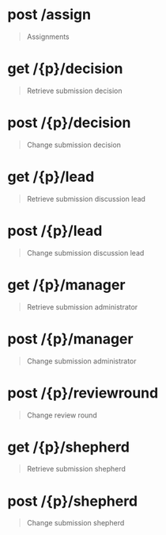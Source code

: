 # post /assign

> Assignments


# get /{p}/decision

> Retrieve submission decision


# post /{p}/decision

> Change submission decision


# get /{p}/lead

> Retrieve submission discussion lead


# post /{p}/lead

> Change submission discussion lead


# get /{p}/manager

> Retrieve submission administrator


# post /{p}/manager

> Change submission administrator


# post /{p}/reviewround

> Change review round


# get /{p}/shepherd

> Retrieve submission shepherd


# post /{p}/shepherd

> Change submission shepherd
